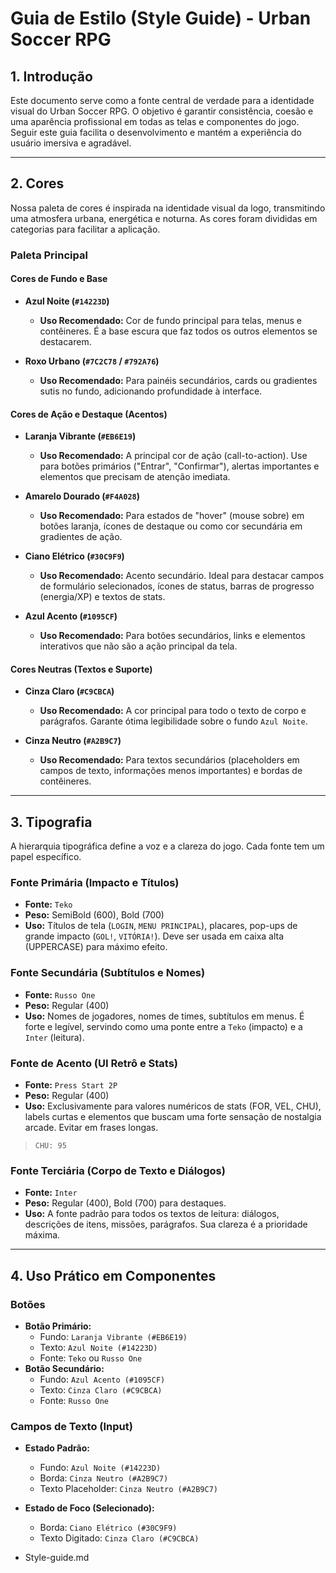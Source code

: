 # Guia de Estilo (Style Guide) - Urban Soccer RPG

## 1. Introdução

Este documento serve como a fonte central de verdade para a identidade visual do Urban Soccer RPG. O objetivo é garantir consistência, coesão e uma aparência profissional em todas as telas e componentes do jogo. Seguir este guia facilita o desenvolvimento e mantém a experiência do usuário imersiva e agradável.

---

## 2. Cores

Nossa paleta de cores é inspirada na identidade visual da logo, transmitindo uma atmosfera urbana, energética e noturna. As cores foram divididas em categorias para facilitar a aplicação.

### Paleta Principal

#### Cores de Fundo e Base

* **Azul Noite (`#14223D`)**

  * **Uso Recomendado:** Cor de fundo principal para telas, menus e contêineres. É a base escura que faz todos os outros elementos se destacarem.
* **Roxo Urbano (`#7C2C78` / `#792A76`)**

  * **Uso Recomendado:** Para painéis secundários, cards ou gradientes sutis no fundo, adicionando profundidade à interface.

#### Cores de Ação e Destaque (Acentos)

* **Laranja Vibrante (`#EB6E19`)**

  * **Uso Recomendado:** A principal cor de ação (call-to-action). Use para botões primários ("Entrar", "Confirmar"), alertas importantes e elementos que precisam de atenção imediata.
* **Amarelo Dourado (`#F4A028`)**

  * **Uso Recomendado:** Para estados de "hover" (mouse sobre) em botões laranja, ícones de destaque ou como cor secundária em gradientes de ação.
* **Ciano Elétrico (`#30C9F9`)**

  * **Uso Recomendado:** Acento secundário. Ideal para destacar campos de formulário selecionados, ícones de status, barras de progresso (energia/XP) e textos de stats.
* **Azul Acento (`#1095CF`)**

  * **Uso Recomendado:** Para botões secundários, links e elementos interativos que não são a ação principal da tela.

#### Cores Neutras (Textos e Suporte)

* **Cinza Claro (`#C9CBCA`)**

  * **Uso Recomendado:** A cor principal para todo o texto de corpo e parágrafos. Garante ótima legibilidade sobre o fundo `Azul Noite`.
* **Cinza Neutro (`#A2B9C7`)**

  * **Uso Recomendado:** Para textos secundários (placeholders em campos de texto, informações menos importantes) e bordas de contêineres.

---

## 3. Tipografia

A hierarquia tipográfica define a voz e a clareza do jogo. Cada fonte tem um papel específico.

### Fonte Primária (Impacto e Títulos)

* **Fonte:** `Teko`
* **Peso:** SemiBold (600), Bold (700)
* **Uso:** Títulos de tela (`LOGIN`, `MENU PRINCIPAL`), placares, pop-ups de grande impacto (`GOL!`, `VITÓRIA!`). Deve ser usada em caixa alta (UPPERCASE) para máximo efeito.

### Fonte Secundária (Subtítulos e Nomes)

* **Fonte:** `Russo One`
* **Peso:** Regular (400)
* **Uso:** Nomes de jogadores, nomes de times, subtítulos em menus. É forte e legível, servindo como uma ponte entre a `Teko` (impacto) e a `Inter` (leitura).

### Fonte de Acento (UI Retrô e Stats)

* **Fonte:** `Press Start 2P`
* **Peso:** Regular (400)
* **Uso:** Exclusivamente para valores numéricos de stats (FOR, VEL, CHU), labels curtas e elementos que buscam uma forte sensação de nostalgia arcade. Evitar em frases longas.

> `CHU: 95`

### Fonte Terciária (Corpo de Texto e Diálogos)

* **Fonte:** `Inter`
* **Peso:** Regular (400), Bold (700) para destaques.
* **Uso:** A fonte padrão para todos os textos de leitura: diálogos, descrições de itens, missões, parágrafos. Sua clareza é a prioridade máxima.

---

## 4. Uso Prático em Componentes

### Botões

* **Botão Primário:**
  * Fundo: `Laranja Vibrante (#EB6E19)`
  * Texto: `Azul Noite (#14223D)`
  * Fonte: `Teko` ou `Russo One`
* **Botão Secundário:**
  * Fundo: `Azul Acento (#1095CF)`
  * Texto: `Cinza Claro (#C9CBCA)`
  * Fonte: `Russo One`

### Campos de Texto (Input)

* **Estado Padrão:**

  * Fundo: `Azul Noite (#14223D)`
  * Borda: `Cinza Neutro (#A2B9C7)`
  * Texto Placeholder: `Cinza Neutro (#A2B9C7)`
* **Estado de Foco (Selecionado):**

  * Borda: `Ciano Elétrico (#30C9F9)`
  * Texto Digitado: `Cinza Claro (#C9CBCA)`
* Style-guide.md
